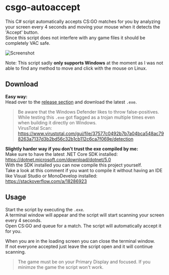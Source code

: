 # csgo-autoaccept
This C# script automatically accepts CS:GO matches for you by analyzing your screen every 4 seconds and moving your mouse when it detects the 'Accept' button.  
Since this script does not interfere with any game files it should be completely VAC safe.  

![Screenshot](https://raw.githubusercontent.com/HerrEurobeat/csgo-autoaccept/master/.github/img/demo.png)  

Note: This script sadly **only supports Windows** at the moment as I was not able to find any method to move and click with the mouse on Linux.  


## Download
**Easy way:**  
Head over to the [release section](https://github.com/HerrEurobeat/csgo-autoaccept/releases/latest) and download the latest `.exe`.  
  
> Be aware that the Windows Defender likes to throw false-positives. While testing this `.exe` got flagged as a trojan multiple times even when building it directly on Windows.  
VirusTotal Scan: https://www.virustotal.com/gui/file/37577c0492b7b7a04bca548ac798263a7137d3b2bd56c32b1cb112c6ca7f069e/detection  


**Slightly harder way if you don't trust the exe compiled by me:**  
Make sure to have the latest .NET Core SDK installed: https://dotnet.microsoft.com/download/dotnet/5.0  
With the SDK installed you can now compile this project yourself.  
Take a look at this comment if you want to compile it without having an IDE like Visual Studio or MonoDevelop installed: https://stackoverflow.com/a/18286923  

## Usage  
Start the script by executing the `.exe`.  
A terminal window will appear and the script will start scanning your screen every 4 seconds.  
Open CS:GO and queue for a match. The script will automatically accept it for you.  
  
When you are in the loading screen you can close the terminal window.  
If not everyone accepted just leave the script open and it will continue scanning.  

> The game must be on your Primary Display and focused. If you minimze the game the script won't work.  